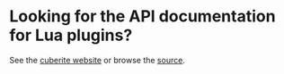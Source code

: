 # Looking for the API documentation for Lua plugins?

See the [cuberite website](api.cuberite.org) or browse the [source](https://github.com/cuberite/cuberite/tree/master/Server/Plugins/APIDump).
